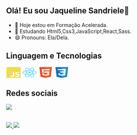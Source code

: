 ## Olá! Eu sou Jaqueline Sandriele👋



- 🔭 Hoje estou em Formação Acelerada.
- 🌱 Estudando Html5,Css3,JavaScript,React,Sass.
- 😄 Pronouns: Ela/Dela.
 ## Linguagem e Tecnologias
 <div>
  <img align="center" alt="Rafa-Js" height="30" width="40" src="https://raw.githubusercontent.com/devicons/devicon/master/icons/javascript/javascript-plain.svg">
  <img align="center" alt="Rafa-React" height="30" width="40" src="https://raw.githubusercontent.com/devicons/devicon/master/icons/react/react-original.svg">
  <img align="center" alt="Rafa-HTML" height="30" width="40" src="https://raw.githubusercontent.com/devicons/devicon/master/icons/html5/html5-original.svg">
  <img align="center" alt="Rafa-CSS" height="30" width="40" src="https://raw.githubusercontent.com/devicons/devicon/master/icons/css3/css3-original.svg">
</div>


## Redes sociais


<div>
  <img src="https://img.shields.io/badge/LinkedIn-0077B5?style=for-the-badge&logo=linkedin&logoColor=white
">
  <a href="" src=""></a>

</div>

##

<div>
  <a href="https://github.com/Jsandriele">
  <img height="180em" src="https://github-readme-stats.vercel.app/api?username=anuraghazra&show_icons=true&theme=transparent">
  <img heighr="180em" src="https://github-readme-stats.vercel.app/api/top-langs/?username=anuraghazra&hide_progress=tru&theme=transparent">
</div>

 
